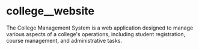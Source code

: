 # college__website
The College Management System is a web application designed to manage various aspects of a college's operations, including student registration, course management, and administrative tasks. 
